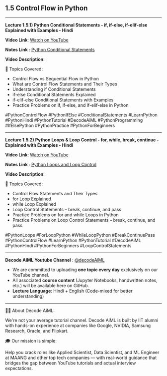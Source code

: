 ## 1.5 Control Flow in Python

---
**Lecture 1.5.1) Python Conditional Statements - if, if-else, if-elif-else Explained with Examples - Hindi**

**Video Link**: [Watch on YouTube](https://youtu.be/XvjIym_bhfo?si=kj4Rv97O1mKqiwv4)

**Notes Link** : [Python Conditional Statements](https://github.com/Decode-AI-By-Sanjeev/Decode-AiML/tree/main/Section%2001%20-%20Decode%20Python%20for%20ML%20A2Z/1.05%20Control%20Flow%20in%20Python)


**Video Description**:

📘 Topics Covered:
- Control Flow vs Sequential Flow in Python
- What are Control Flow Statements and Their Types
- Understanding if Conditional Statements
- if-else Conditional Statements Explained
- if-elif-else Conditional Statements with Examples
- Practice Problems on if, if-else, and if-elif-else in Python

#PythonControlFlow #PythonIfElse #ConditionalStatements #LearnPython #PythonHindi #PythonTutorial #DecodeAiML #PythonProgramming #IfElsePython #PythonPractice #PythonForBeginners

---

**Lecture 1.5.2) Python Loops & Loop Control - for, while, break, continue - Explained with Examples - Hindi**

**Video Link**: [Watch on YouTube](https://youtu.be/LnPB9jSUbu4?si=v2IMscvniIf5zUS6)

**Notes Link** : [Python Loops and Loop Control](https://github.com/Decode-AI-By-Sanjeev/Decode-AiML/tree/main/Section%2001%20-%20Decode%20Python%20for%20ML%20A2Z/1.05%20Control%20Flow%20in%20Python)


**Video Description**:

📘 Topics Covered:
- Control Flow Statements and Their Types
- for Loop Explained
- while Loop Explained
- Loop Control Statements – break, continue, and pass
- Practice Problems on for and while Loops in Python
- Practice Problems on Loop Control Statements – break, continue, and pass

#PythonLoops #ForLoopPython #WhileLoopPython #BreakContinuePass #PythonControlFlow #LearnPython #PythonTutorial #DecodeAiML #PythonHindi #PythonForBeginners #LoopControlStatements

---

**Decode AiML Youtube Channel** : [@decodeAiML](https://www.youtube.com/@decodeAiML)
- We are committed to uploading **one topic every day** exclusively on our YouTube channel.
- All associated **course content** (Jupyter Notebooks, handwritten notes, etc.) will be available here on GitHub.
- **Lecture Language**: Hindi + English (Code-mixed for better understanding)

---
👨‍💻 About Decode AiML:

We're not your average tutorial channel. Decode AiML is built by IIT alumni with hands-on experience at companies like Google, NVIDIA, Samsung Research, Oracle, and Flipkart.

🎓 Our mission is simple:

Help you crack roles like Applied Scientist, Data Scientist, and ML Engineer at MAANG and other top tech companies — with real-world guidance that bridges the gap between YouTube tutorials and actual interview expectations.






